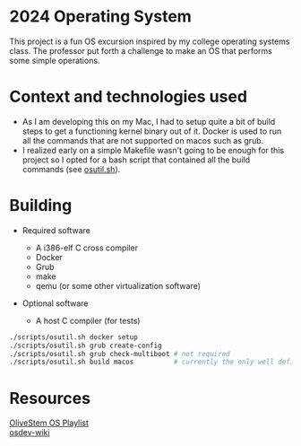 # 2024 Operating System
This project is a fun OS excursion inspired by my college operating systems class. The professor put forth a challenge to 
make an OS that performs some simple operations.

# Context and technologies used
- As I am developing this on my Mac, I had to setup quite a bit of build steps to get a functioning kernel binary out of it.
  Docker is used to run all the commands that are not supported on macos such as grub.
- I realized early on a simple Makefile wasn't going to be enough for this project so I opted for a bash script that contained
  all the build commands (see [osutil.sh](https://github.com/rfmineguy/2024_barebones_os/blob/master/scripts/osutil.sh)).

# Building
- Required software
   + A i386-elf C cross compiler
   + Docker
   + Grub
   + make
   + qemu (or some other virtualization software)

- Optional software
   + A host C compiler (for tests)

```bash
./scripts/osutil.sh docker setup
./scripts/osutil.sh grub create-config
./scripts/osutil.sh grub check-multiboot # not required
./scripts/osutil.sh build macos          # currently the only well defined build host (Linux will come eventually)
```

# Resources
[OliveStem OS Playlist](https://youtube.com/playlist?list=PL2EF13wm-hWAglI8rRbdsCPq_wRpYvQQy&si=q2oYblMfOZJexLc9)<br>
[osdev-wiki](https://wiki.osdev.org/Expanded_Main_Page)
